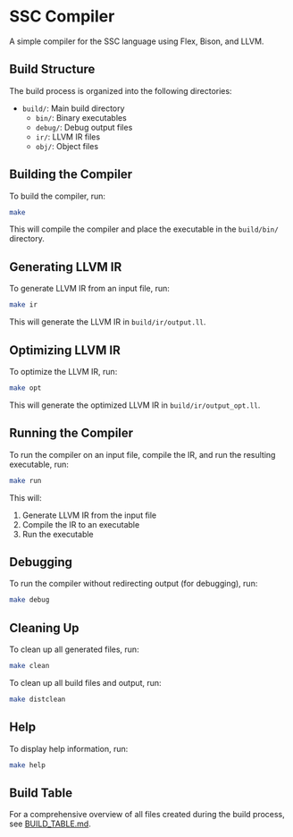 # SSC Compiler

A simple compiler for the SSC language using Flex, Bison, and LLVM.

## Build Structure

The build process is organized into the following directories:

- `build/`: Main build directory
  - `bin/`: Binary executables
  - `debug/`: Debug output files
  - `ir/`: LLVM IR files
  - `obj/`: Object files

## Building the Compiler

To build the compiler, run:

```bash
make
```

This will compile the compiler and place the executable in the `build/bin/` directory.

## Generating LLVM IR

To generate LLVM IR from an input file, run:

```bash
make ir
```

This will generate the LLVM IR in `build/ir/output.ll`.

## Optimizing LLVM IR

To optimize the LLVM IR, run:

```bash
make opt
```

This will generate the optimized LLVM IR in `build/ir/output_opt.ll`.

## Running the Compiler

To run the compiler on an input file, compile the IR, and run the resulting executable, run:

```bash
make run
```

This will:
1. Generate LLVM IR from the input file
2. Compile the IR to an executable
3. Run the executable

## Debugging

To run the compiler without redirecting output (for debugging), run:

```bash
make debug
```

## Cleaning Up

To clean up all generated files, run:

```bash
make clean
```

To clean up all build files and output, run:

```bash
make distclean
```

## Help

To display help information, run:

```bash
make help
```

## Build Table

For a comprehensive overview of all files created during the build process, see [BUILD_TABLE.md](BUILD_TABLE.md). 